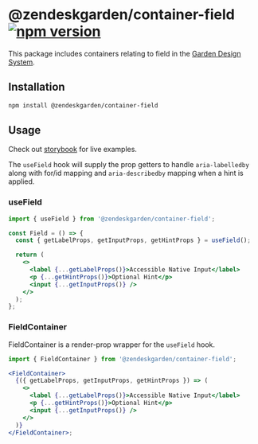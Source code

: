 # @zendeskgarden/container-field [![npm version][npm version badge]][npm version link]

[npm version badge]: https://flat.badgen.net/npm/v/@zendeskgarden/container-field
[npm version link]: https://www.npmjs.com/package/@zendeskgarden/container-field

This package includes containers relating to field in the
[Garden Design System](https://zendeskgarden.github.io/).

## Installation

```sh
npm install @zendeskgarden/container-field
```

## Usage

Check out [storybook](https://zendeskgarden.github.io/react-containers) for live
examples.

The `useField` hook will supply the prop getters to handle `aria-labelledby` along
with for/id mapping and `aria-describedby` mapping when a hint is applied.

### useField

```jsx
import { useField } from '@zendeskgarden/container-field';

const Field = () => {
  const { getLabelProps, getInputProps, getHintProps } = useField();

  return (
    <>
      <label {...getLabelProps()}>Accessible Native Input</label>
      <p {...getHintProps()}>Optional Hint</p>
      <input {...getInputProps()} />
    </>
  );
};
```

### FieldContainer

FieldContainer is a render-prop wrapper for the `useField` hook.

```jsx
import { FieldContainer } from '@zendeskgarden/container-field';

<FieldContainer>
  {({ getLabelProps, getInputProps, getHintProps }) => (
    <>
      <label {...getLabelProps()}>Accessible Native Input</label>
      <p {...getHintProps()}>Optional Hint</p>
      <input {...getInputProps()} />
    </>
  )}
</FieldContainer>;
```
